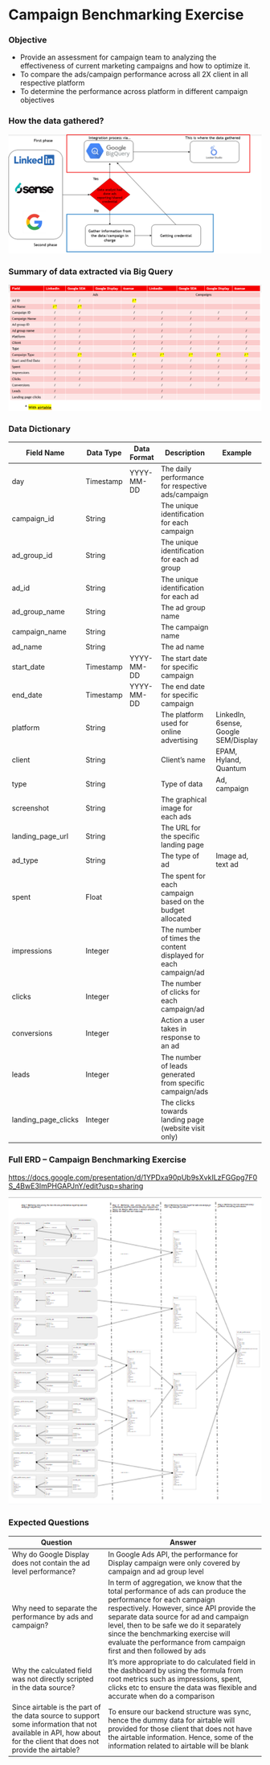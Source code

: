 # Campaign Benchmarking Exercise

### Objective

- Provide an assessment for campaign team to analyzing the effectiveness of current marketing campaigns and how to optimize it.
- To compare the ads/campaign performance across all 2X client in all respective platform
- To determine the performance across platform in different campaign objectives

### How the data gathered?

![Untitled](Campaign%20Benchmarking%20Exercise/Untitled.png)

### Summary of data extracted via Big Query

![Untitled](Campaign%20Benchmarking%20Exercise/Untitled%201.png)

### Data Dictionary

| Field Name | Data Type | Data Format | Description  | Example |
| --- | --- | --- | --- | --- |
| day | Timestamp | YYYY-MM-DD | The daily performance for respective ads/campaign |  |
| campaign_id | String |  | The unique identification for each campaign |  |
| ad_group_id | String |  | The unique identification for each ad group |  |
| ad_id | String |  | The unique identification for each ad |  |
| ad_group_name | String |  | The ad group name |  |
| campaign_name | String |  | The campaign name |  |
| ad_name | String |  | The ad name |  |
| start_date | Timestamp | YYYY-MM-DD | The start date for specific campaign |  |
| end_date | Timestamp | YYYY-MM-DD | The end date for specific campaign |  |
| platform | String |  | The platform used for online advertising | LinkedIn, 6sense, Google SEM/Display |
| client | String |  | Client’s name | EPAM, Hyland, Quantum |
| type | String |  | Type of data | Ad, campaign |
| screenshot | String |  | The graphical image for each ads |  |
| landing_page_url | String |  | The URL for the specific landing page |  |
| ad_type | String |  | The type of ad | Image ad, text ad |
| spent | Float |  | The spent for each campaign based on the budget allocated |  |
| impressions | Integer |  | The number of times the content displayed for each campaign/ad |  |
| clicks | Integer |  | The number of clicks for each campaign/ad |  |
| conversions | Integer |  | Action a user takes in response to an ad |  |
| leads | Integer |  | The number of leads generated from specific campaign/ads |  |
| landing_page_clicks | Integer |  | The clicks towards landing page (website visit only) |  |

### **Full ERD – Campaign Benchmarking Exercise**

https://docs.google.com/presentation/d/1YPDxa90pUb9sXvkILzFGGpg7F0S_4BwE3ImPHGAPJnY/edit?usp=sharing

![Untitled](Campaign%20Benchmarking%20Exercise/Untitled%202.png)

### Expected Questions

| Question | Answer |
| --- | --- |
| Why do Google Display does not contain the ad level performance? | In Google Ads API, the performance for Display campaign were only covered by campaign and ad group level |
| Why need to separate the performance by ads and campaign? | In term of aggregation, we know that the total performance of ads can produce the performance for each campaign respectively. However, since API provide the separate data source for ad and campaign level, then to be safe we do it separately since the benchmarking exercise will evaluate the performance from campaign first and then followed by ads |
| Why the calculated field was not directly scripted in the data source? | It’s more appropriate to do calculated field in the dashboard by using the formula from root metrics such as impressions, spent, clicks etc to ensure the data was flexible and accurate when do a comparison |
| Since airtable is the part of the data source to support some information that not available in API, how about for the client that does not provide the airtable? | To ensure our backend structure was sync, hence the dummy data for airtable will provided for those client that does not have the airtable information. </li> Hence, some of the information related to airtable will be blank |